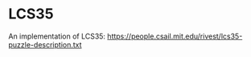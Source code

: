# LCS35
An implementation of LCS35: https://people.csail.mit.edu/rivest/lcs35-puzzle-description.txt
